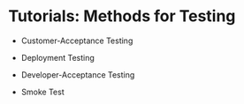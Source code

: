 # Tutorials: Methods for Testing 

* Customer-Acceptance Testing

* Deployment Testing

* Developer-Acceptance Testing

* Smoke Test